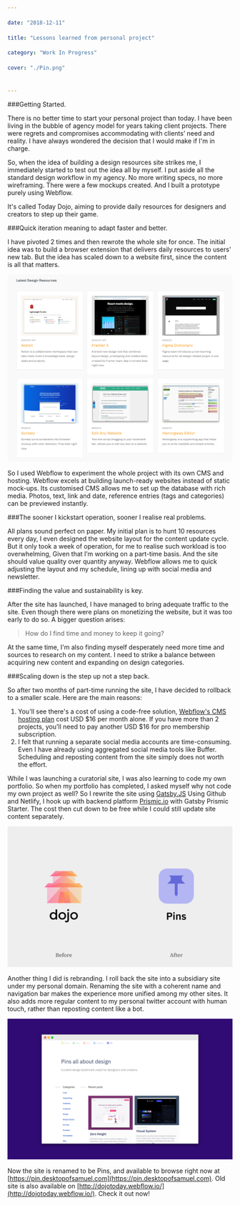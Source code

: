 ```yaml
---

date: "2018-12-11"

title: "Lessons learned from personal project"

category: "Work In Progress"

cover: "./Pin.png"


---
```


###Getting Started.

There is no better time to start your personal project than today. I have been living in the bubble of agency model for years taking client projects. There were regrets and compromises accommodating with clients’ need and reality. I have always wondered the decision that I would make if I'm in charge. 

So, when the idea of building a design resources site strikes me, I immediately started to test out the idea all by myself. I put aside all the standard design workflow in my agency. No more writing specs, no more wireframing. There were a few mockups created. And I built a prototype purely using Webflow.

It's called Today Dojo, aiming to provide daily resources for designers and creators to step up their game.

###Quick iteration meaning to adapt faster and better.

I have pivoted 2 times and then rewrote the whole site for once. The initial idea was to build a browser extension that delivers daily resources to users' new tab. But the idea has scaled down to a website first, since the content is all that matters.

![](./Dojo-Webflow.png)

So I used Webflow to experiment the whole project with its own CMS and hosting. Webflow excels at building launch-ready websites instead of static mock-ups. Its customised CMS allows me to set up the database with rich media. Photos, text, link and date, reference entries (tags and categories) can be previewed instantly.

###The sooner I kickstart operation, sooner I realise real problems.

All plans sound perfect on paper. My initial plan is to hunt 10 resources every day, I even designed the website layout for the content update cycle. But it only took a week of operation, for me to realise such workload is too overwhelming, Given that I’m working on a part-time basis. And the site should value quality over quantity anyway. Webflow allows me to quick adjusting the layout and my schedule, lining up with social media and newsletter.

###Finding the value and sustainability is key.

After the site has launched, I have managed to bring adequate traffic to the site. Even though there were plans on monetizing the website, but it was too early to do so. A bigger question arises:

> How do I find time and money to keep it going? 

At the same time, I'm also finding myself desperately need more time and sources to research on my content. I need to strike a balance between acquiring new content and expanding on design categories.

###Scaling down is the step up not a step back.

So after two months of part-time running the site, I have decided to rollback to a smaller scale. Here are the main reasons:

1. You'll see there's a cost of using a code-free solution, [Webflow's CMS hosting plan](https://webflow.com/hosting) cost USD $16 per month alone. If you have more than 2 projects, you'll need to pay another USD $16 for pro membership subscription.
2. I felt that running a separate social media accounts are time-consuming. Even I have already using aggregated social media tools like Buffer. Scheduling and reposting content from the site simply does not worth the effort.

While I was launching a curatorial site, I was also learning to code my own portfolio. So when my portfolio has completed, I asked myself why not code my own project as well? So I rewrite the site using [Gatsby.JS](https://www.gatsbyjs.org/) Using Github and Netlify, I hook up with backend platform [Prismic.io](https://prismic.io) with Gatsby Prismic Starter. The cost then cut down to be free while I could still update site content separately.

![](./Rebrand.png)

Another thing I did is rebranding. I roll back the site into a subsidiary site under my personal domain. Renaming the site with a coherent name and navigation bar makes the experience more unified among my other sites. It also adds more regular content to my personal twitter account with human touch, rather than reposting content like a bot. 

![](./Pin-Home.png)

Now the site is renamed to be Pins, and available to browse right now at [https://pin.desktopofsamuel.com](https://pin.desktopofsamuel.com). Old site is also available on [http://dojotoday.webflow.io/](http://dojotoday.webflow.io/). Check it out now! 
